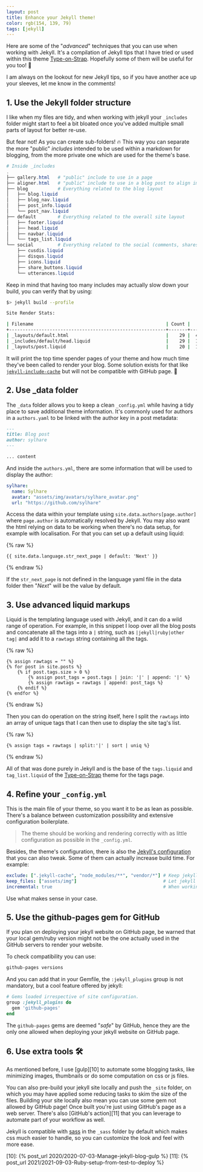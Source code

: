```yaml
---
layout: post
title: Enhance your Jekyll theme!
color: rgb(154, 139, 79)
tags: [jekyll]
---
```


Here are some of the "_advanced_" techniques that you can use when working with Jekyll.
It's a compilation of Jekyll tips that I have tried or used within this theme [Type-on-Strap][1].
Hopefully some of them will be useful for you too! 🧪

I am always on the lookout for new Jekyll tips, so if you have another ace up your sleeves, let me know in the comments!

## 1. Use the Jekyll folder structure

I like when my files are tidy, and when working with jekyll your `_includes` folder might start to feel a bit bloated 
once you've added multiple small parts of layout for better re-use.

But fear not! As you can create sub-folders! 🔥 This way you can separate the more "public" _includes_ intended to be used
within a markdown for blogging, from the more private one which are used for the theme's base.

```powershell
# Inside _includes
. 
├── gallery.html   # "public" include to use in a page
├── aligner.html   # "public" include to use in a blog post to align images
├── blog           # Everything related to the blog layout
│   ├── blog.liquid
│   ├── blog_nav.liquid
│   ├── post_info.liquid
│   └── post_nav.liquid
├── default        # Everything related to the overall site layout
│   ├── footer.liquid
│   ├── head.liquid
│   ├── navbar.liquid
│   └── tags_list.liquid
└── social         # Everything related to the social (comments, shares, ...)
    ├── cusdis.liquid
    ├── disqus.liquid
    ├── icons.liquid
    ├── share_buttons.liquid
    └── utterances.liquid
```

Keep in mind that having too many includes may actually slow down your build, you can verify that by using:

```bash
$> jekyll build --profile

Site Render Stats: 

| Filename                                                 | Count |    Bytes |  Time |
+----------------------------------------------------------+-------+----------+-------+
| _layouts/default.html                                    |    29 |  451.22K | 0.118 |
| _includes/default/head.liquid                            |    29 |  125.81K | 0.064 |
| _layouts/post.liquid                                     |    20 |  155.91K | 0.062 |

```

It will print the top time spender pages of your theme and how much time they've been called to render your blog.
Some solution exists for that like [`jekyll-include-cache`][3] but will not be compatible with GitHub page. 🤷 

## 2. Use _data folder

The `_data` folder allows you to keep a clean `_config.yml` while having a tidy place to save additional theme information.
It's commonly used for authors in a `authors.yaml` to be linked with the author key in a post metadata:

```md
---
title: Blog post
author: sylhare
---

... content
```

And inside the `authors.yml`, there are some information that will be used to display the author:

```yml
sylhare:
  name: Sylhare
  avatar: "assets/img/avatars/sylhare_avatar.png"
  url: "https://github.com/sylhare"
```

Access the data within your template using `site.data.authors[page.author]` where `page.author` is automatically 
resolved by Jekyll.
You may also want the html relying on data to be working when there's no data setup, for example with localisation.
For that you can set up a default using liquid:

{% raw %}
```liquid
{{ site.data.language.str_next_page | default: 'Next' }}
```
{% endraw %}

If the `str_next_page` is not defined in the language yaml file in the data folder then "_Next_" will be the value by
default.

## 3. Use advanced liquid markups

Liquid is the templating language used with Jekyll, and it can do a wild range of operation.
For example, in this snippet I loop over all the blog posts and concatenate all the tags into a `|` string, such as
`|jekyll|ruby|other tag|` and add it to a `rawtags` string containing all the tags.

{% raw %}
```liquid
{% assign rawtags = "" %}
{% for post in site.posts %}
    {% if post.tags.size > 0 %}
        {% assign post_tags = post.tags | join: '|' | append: '|' %}
        {% assign rawtags = rawtags | append: post_tags %}
    {% endif %}
{% endfor %}
```
{% endraw %}

Then you can do operation on the string itself, here I split the `rawtags` into an array of unique tags that I can then
use to display the site tag's list.

{% raw %}
```liquid
{% assign tags = rawtags | split:'|' | sort | uniq %}
````
{% endraw %}

All of that was done purely in Jekyll and is the base of the `tags.liquid` and `tag_list.liquid` of the [Type-on-Strap][1] 
theme for the tags page.

## 4. Refine your `_config.yml`

This is the main file of your theme, so you want it to be as lean as possible.
There's a balance between customization possibility and extensive configuration boilerplate.

> The theme should be working and rendering correctly with as little configuration as possible in the `_config.yml`. 

Besides, the theme's configuration, there is also the [Jekyll's configuration][4] that you can also tweak. 
Some of them can actually increase build time.
For example:

```yaml
exclude: [".jekyll-cache", "node_modules/**", "vendor/*"] # Keep jekyll out of files not used in the site
keep_files: ["assets/img"]                                # Let jekyll file know that these files are static
incremental: true                                         # When working locally to avoid rebuilding everything on change 
```

Use what makes sense in your case.

## 5. Use the github-pages gem for GitHub

If you plan on deploying your jekyll website on GitHub page, be warned that your local gem/ruby version might 
not be the one actually used in the GitHub servers to render your website.

To check compatibility you can use:

```bash
github-pages versions
```

And you can add that in your Gemfile, the `:jekyll_plugins` group is not mandatory, but a cool feature offered by
jekyll:

```ruby
# Gems loaded irrespective of site configuration.
group :jekyll_plugins do
  gem 'github-pages'
end
```

The `github-pages` gems are deemed "_safe_" by GitHub, hence they are the only one allowed when deploying your jekyll
website on GitHub page.

## 6. Use extra tools 🛠

As mentioned before, I use [gulp][10] to automate some blogging tasks, like minimizing images, thumbnails or do some
computation on css or js files.

You can also pre-build your jekyll site locally and push the `_site` folder, on which you may have applied some
reducing tasks to skim the size of the files. Building your site locally also mean you can use some gem not allowed by
GitHub page! Once built you're just using GitHub's page as a web server.
There's also [GitHub's action][11] that you can leverage to automate part of your workflow as well.

Jekyll is compatible with [sass][5] in the `_sass` folder by default which makes css much easier to handle, 
so you can customize the look and feel with more ease. 
 

[1]: https://github.com/sylhare/Type-on-Strap
[2]: https://github.com/github/pages-gem
[3]: https://github.com/benbalter/jekyll-include-cache
[4]: https://jekyllrb.com/docs/configuration/
[5]: https://jekyllrb.com/docs/assets/#sassscss
[10]: {% post_url 2020/2020-07-03-Manage-jekyll-blog-gulp %}
[11]: {% post_url 2021/2021-09-03-Ruby-setup-from-test-to-deploy %}
